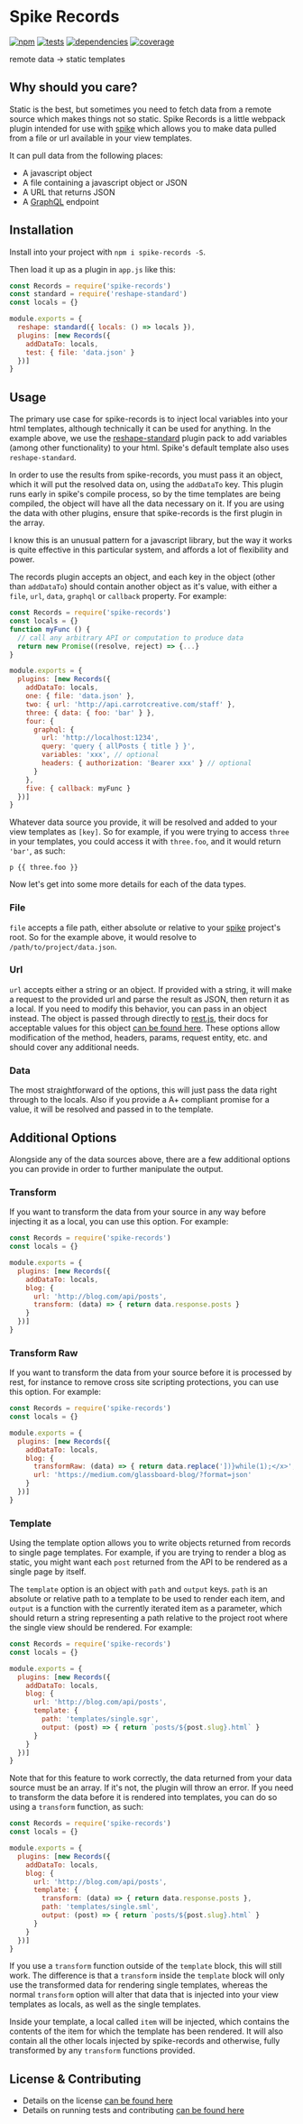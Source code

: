 # Spike Records

[![npm](http://img.shields.io/npm/v/spike-records.svg?style=flat)](https://badge.fury.io/js/spike-records) [![tests](http://img.shields.io/travis/static-dev/spike-records/master.svg?style=flat)](https://travis-ci.org/static-dev/spike-records) [![dependencies](http://img.shields.io/david/static-dev/spike-records.svg?style=flat)](https://david-dm.org/static-dev/spike-records) [![coverage](http://img.shields.io/coveralls/static-dev/spike-records.svg?style=flat)](https://coveralls.io/github/static-dev/spike-records?branch=master)

remote data -> static templates

## Why should you care?

Static is the best, but sometimes you need to fetch data from a remote source which makes things not so static. Spike Records is a little webpack plugin intended for use with [spike](https://github.com/static-dev/spike) which allows you to make data pulled from a file or url available in your view templates.

It can pull data from the following places:

- A javascript object
- A file containing a javascript object or JSON
- A URL that returns JSON
- A [GraphQL](http://graphql.org) endpoint

## Installation

Install into your project with `npm i spike-records -S`.

Then load it up as a plugin in `app.js` like this:

```javascript
const Records = require('spike-records')
const standard = require('reshape-standard')
const locals = {}

module.exports = {
  reshape: standard({ locals: () => locals }),
  plugins: [new Records({
    addDataTo: locals,
    test: { file: 'data.json' }
  })]
}
```

## Usage

The primary use case for spike-records is to inject local variables into your html templates, although technically it can be used for anything. In the example above, we use the [reshape-standard](https://github.com/reshape/standard) plugin pack to add variables (among other functionality) to your html. Spike's default template also uses `reshape-standard`.

In order to use the results from spike-records, you must pass it an object, which it will put the resolved data on, using the `addDataTo` key. This plugin runs early in spike's compile process, so by the time templates are being compiled, the object will have all the data necessary on it. If you are using the data with other plugins, ensure that spike-records is the first plugin in the array.

I know this is an unusual pattern for a javascript library, but the way it works is quite effective in this particular system, and affords a lot of flexibility and power.

The records plugin accepts an object, and each key in the object (other than `addDataTo`) should contain another object as it's value, with either a `file`, `url`, `data`, `graphql` or `callback` property. For example:

```js
const Records = require('spike-records')
const locals = {}
function myFunc () {
  // call any arbitrary API or computation to produce data
  return new Promise((resolve, reject) => {...}
}

module.exports = {
  plugins: [new Records({
    addDataTo: locals,
    one: { file: 'data.json' },
    two: { url: 'http://api.carrotcreative.com/staff' },
    three: { data: { foo: 'bar' } },
    four: {
      graphql: {
        url: 'http://localhost:1234',
        query: 'query { allPosts { title } }',
        variables: 'xxx', // optional
        headers: { authorization: 'Bearer xxx' } // optional
      }
    },
    five: { callback: myFunc }
  })]
}
```

Whatever data source you provide, it will be resolved and added to your view templates as `[key]`. So for example, if you were trying to access `three` in your templates, you could access it with `three.foo`, and it would return `'bar'`, as such:

```jade
p {{ three.foo }}
```

Now let's get into some more details for each of the data types.

### File

`file` accepts a file path, either absolute or relative to your [spike](https://github.com/static-dev/spike) project's root. So for the example above, it would resolve to `/path/to/project/data.json`.

### Url

`url` accepts either a string or an object. If provided with a string, it will make a request to the provided url and parse the result as JSON, then return it as a local. If you need to modify this behavior, you can pass in an object instead. The object is passed through directly to [rest.js](https://github.com/cujojs/rest), their docs for acceptable values for this object [can be found here](https://github.com/cujojs/rest/blob/master/docs/interfaces.md#common-request-properties). These options allow modification of the method, headers, params, request entity, etc. and should cover any additional needs.

### Data

The most straightforward of the options, this will just pass the data right through to the locals. Also if you provide a A+ compliant promise for a value, it will be resolved and passed in to the template.

## Additional Options

Alongside any of the data sources above, there are a few additional options you can provide in order to further manipulate the output.

### Transform

If you want to transform the data from your source in any way before injecting it as a local, you can use this option. For example:

```js
const Records = require('spike-records')
const locals = {}

module.exports = {
  plugins: [new Records({
    addDataTo: locals,
    blog: {
      url: 'http://blog.com/api/posts',
      transform: (data) => { return data.response.posts }
    }
  })]
}
```

### Transform Raw

If you want to transform the data from your source before it is processed by rest, for instance to remove cross site scripting protections, you can use this option. For example:

```js
const Records = require('spike-records')
const locals = {}

module.exports = {
  plugins: [new Records({
    addDataTo: locals,
    blog: {
      transformRaw: (data) => { return data.replace('])}while(1);</x>', '') },
      url: 'https://medium.com/glassboard-blog/?format=json'
    }
  })]
}
```

### Template

Using the template option allows you to write objects returned from records to single page templates. For example, if you are trying to render a blog as static, you might want each `post` returned from the API to be rendered as a single page by itself.

The `template` option is an object with `path` and `output` keys. `path` is an absolute or relative path to a template to be used to render each item, and `output` is a function with the currently iterated item as a parameter, which should return a string representing a path relative to the project root where the single view should be rendered. For example:

```js
const Records = require('spike-records')
const locals = {}

module.exports = {
  plugins: [new Records({
    addDataTo: locals,
    blog: {
      url: 'http://blog.com/api/posts',
      template: {
        path: 'templates/single.sgr',
        output: (post) => { return `posts/${post.slug}.html` }
      }
    }
  })]
}
```

Note that for this feature to work correctly, the data returned from your data source must be an array. If it's not, the plugin will throw an error. If you need to transform the data before it is rendered into templates, you can do so using a `transform` function, as such:

```js
const Records = require('spike-records')
const locals = {}

module.exports = {
  plugins: [new Records({
    addDataTo: locals,
    blog: {
      url: 'http://blog.com/api/posts',
      template: {
        transform: (data) => { return data.response.posts },
        path: 'templates/single.sml',
        output: (post) => { return `posts/${post.slug}.html` }
      }
    }
  })]
}
```

If you use a `transform` function outside of the `template` block, this will still work. The difference is that a `transform` inside the `template` block will only use the transformed data for rendering single templates, whereas the normal `transform` option will alter that data that is injected into your view templates as locals, as well as the single templates.

Inside your template, a local called `item` will be injected, which contains the contents of the item for which the template has been rendered. It will also contain all the other locals injected by spike-records and otherwise, fully transformed by any `transform` functions provided.

## License & Contributing

- Details on the license [can be found here](LICENSE.md)
- Details on running tests and contributing [can be found here](contributing.md)
